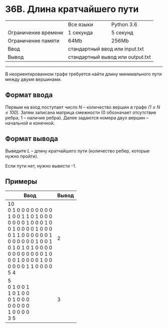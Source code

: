 # 36B. Длина кратчайшего пути

<table>
  <tr>
  <td></td>
    <td>Все языки</td>
    <td>Python 3.6</td>
  </tr>
  <tr>
  	<td>Ограничение времени</td>
  	<td>1 секунда</td>
    <td>5 секунд</td>
  </tr>
  <tr>
  	<td>Ограничение памяти</td>
  	<td>64Mb</td>
    <td>256Mb</td>
  </tr>
  <tr>
  	<td>Ввод</td>
  	<td colspan = "2">стандартный ввод или input.txt</td>
  </tr>
  <tr>
  	<td>Вывод</td>
  	<td colspan = "2">стандартный вывод или output.txt</td>
  </tr>
</table>

---
В неориентированном графе требуется найти длину минимального пути между двумя вершинами.

## Формат ввода

Первым на вход поступает число *N* – количество вершин в графе *(1 ≤ N ≤ 100)*. Затем записана матрица смежности (0 обозначает отсутствие ребра, 1 – наличие ребра). Далее задаются номера двух вершин – начальной и конечной.

## Формат вывода

Выведите *L* – длину кратчайшего пути (количество ребер, которые нужно пройти).

Если пути нет, нужно вывести -1.

## Примеры

|Ввод|Вывод|
|---|---|
|10<br>0 1 0 0 0 0 0 0 0 0<br>1 0 0 1 1 0 1 0 0 0<br>0 0 0 0 1 0 0 0 1 0<br>0 1 0 0 0 0 1 0 0 0<br>0 1 1 0 0 0 0 0 0 1<br>0 0 0 0 0 0 1 0 0 1<br>0 1 0 1 0 1 0 0 0 0<br>0 0 0 0 0 0 0 0 1 0<br>0 0 1 0 0 0 0 1 0 0<br>0 0 0 0 1 1 0 0 0 0<br>5 4|2|
|5<br>0 1 0 0 1<br>1 0 1 0 0<br>0 1 0 0 0<br>0 0 0 0 0<br>1 0 0 0 0<br>3 5|3|
